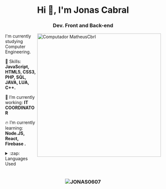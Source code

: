 
<h1 align="center">Hi 👋, I'm Jonas Cabral</h1>
<h3 align="center">Dev. Front and Back-end</h3>


<img src="https://media.giphy.com/media/E9cHYz8d9EBIK2eT8b/giphy.gif"  min-width="400px" max-width="400px" width="400px" align="right" alt="Computador MatheusCbrl">

<p align="left">
  I'm currently studying Computer Engineering.
</p>

<p align="left">
  👋 Skills: <strong>JavaScript, HTML5, CSS3, PHP, SQL, JAVA, LUA, C++.</strong>
</p>

<p align="left">
  🚀 I’m currently working: <strong>IT COORDINATOR</strong>
</p>

<p align="left">
  🔥 I’m currently learning: <strong>Node.JS, React, Firebase .</strong>
</p>

<details>
  <summary>:zap: Languages Used</summary>
  <img src="https://github-readme-stats.vercel.app/api/top-langs/?username=JONAS0607&layout=compact&bg_color=ffffff&text_color=333333">
</details>
<br/>




<p align="left">
</p>
<h3 align="center"> <img src="https://komarev.com/ghpvc/?username=JONAS0607" alt="JONAS0607" /> </h3>
